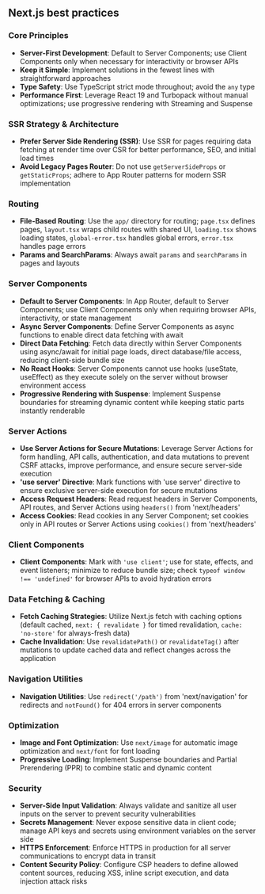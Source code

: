 ## Next.js best practices

### Core Principles

- **Server-First Development**: Default to Server Components; use Client Components only when necessary for interactivity or browser APIs
- **Keep it Simple**: Implement solutions in the fewest lines with straightforward approaches
- **Type Safety**: Use TypeScript strict mode throughout; avoid the `any` type
- **Performance First**: Leverage React 19 and Turbopack without manual optimizations; use progressive rendering with Streaming and Suspense

### SSR Strategy & Architecture

- **Prefer Server Side Rendering (SSR)**: Use SSR for pages requiring data fetching at render time over CSR for better performance, SEO, and initial load times
- **Avoid Legacy Pages Router**: Do not use `getServerSideProps` or `getStaticProps`; adhere to App Router patterns for modern SSR implementation

### Routing

- **File-Based Routing**: Use the `app/` directory for routing; `page.tsx` defines pages, `layout.tsx` wraps child routes with shared UI, `loading.tsx` shows loading states, `global-error.tsx` handles global errors, `error.tsx` handles page errors
- **Params and SearchParams**: Always await `params` and `searchParams` in pages and layouts

### Server Components

- **Default to Server Components**: In App Router, default to Server Components; use Client Components only when requiring browser APIs, interactivity, or state management
- **Async Server Components**: Define Server Components as async functions to enable direct data fetching with await
- **Direct Data Fetching**: Fetch data directly within Server Components using async/await for initial page loads, direct database/file access, reducing client-side bundle size
- **No React Hooks**: Server Components cannot use hooks (useState, useEffect) as they execute solely on the server without browser environment access
- **Progressive Rendering with Suspense**: Implement Suspense boundaries for streaming dynamic content while keeping static parts instantly renderable

### Server Actions

- **Use Server Actions for Secure Mutations**: Leverage Server Actions for form handling, API calls, authentication, and data mutations to prevent CSRF attacks, improve performance, and ensure secure server-side execution
- **'use server' Directive**: Mark functions with 'use server' directive to ensure exclusive server-side execution for secure mutations
- **Access Request Headers**: Read request headers in Server Components, API routes, and Server Actions using `headers()` from 'next/headers'
- **Access Cookies**: Read cookies in any Server Component; set cookies only in API routes or Server Actions using `cookies()` from 'next/headers'

### Client Components

- **Client Components**: Mark with `'use client'`; use for state, effects, and event listeners; minimize to reduce bundle size; check `typeof window !== 'undefined'` for browser APIs to avoid hydration errors

### Data Fetching & Caching

- **Fetch Caching Strategies**: Utilize Next.js fetch with caching options (default cached, `next: { revalidate }` for timed revalidation, `cache: 'no-store'` for always-fresh data)
- **Cache Invalidation**: Use `revalidatePath()` or `revalidateTag()` after mutations to update cached data and reflect changes across the application

### Navigation Utilities

- **Navigation Utilities**: Use `redirect('/path')` from 'next/navigation' for redirects and `notFound()` for 404 errors in server components

### Optimization

- **Image and Font Optimization**: Use `next/image` for automatic image optimization and `next/font` for font loading
- **Progressive Loading**: Implement Suspense boundaries and Partial Prerendering (PPR) to combine static and dynamic content

### Security

- **Server-Side Input Validation**: Always validate and sanitize all user inputs on the server to prevent security vulnerabilities
- **Secrets Management**: Never expose sensitive data in client code; manage API keys and secrets using environment variables on the server side
- **HTTPS Enforcement**: Enforce HTTPS in production for all server communications to encrypt data in transit
- **Content Security Policy**: Configure CSP headers to define allowed content sources, reducing XSS, inline script execution, and data injection attack risks
